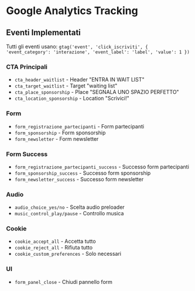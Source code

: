 # Google Analytics Tracking

## Eventi Implementati

Tutti gli eventi usano: `gtag('event', 'click_iscriviti', { 'event_category': 'interazione', 'event_label': 'label', 'value': 1 })`

### CTA Principali
- `cta_header_waitlist` - Header "ENTRA IN WAIT LIST"
- `cta_target_waitlist` - Target "waiting list" 
- `cta_place_sponsorship` - Place "SEGNALA UNO SPAZIO PERFETTO"
- `cta_location_sponsorship` - Location "Scrivici!"

### Form
- `form_registrazione_partecipanti` - Form partecipanti
- `form_sponsorship` - Form sponsorship
- `form_newsletter` - Form newsletter

### Form Success
- `form_registrazione_partecipanti_success` - Successo form partecipanti
- `form_sponsorship_success` - Successo form sponsorship
- `form_newsletter_success` - Successo form newsletter

### Audio
- `audio_choice_yes/no` - Scelta audio preloader
- `music_control_play/pause` - Controllo musica

### Cookie
- `cookie_accept_all` - Accetta tutto
- `cookie_reject_all` - Rifiuta tutto  
- `cookie_custom_preferences` - Solo necessari

### UI
- `form_panel_close` - Chiudi pannello form 